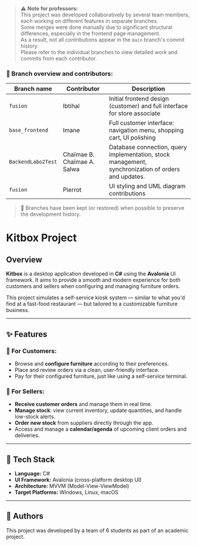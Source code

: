 > ⚠️ **Note for professors:**  
> This project was developed collaboratively by several team members, each working on different features in separate branches.  
> Some merges were done manually due to significant structural differences, especially in the frontend page management.  
> As a result, not all contributions appear in the `main` branch's commit history.  
> Please refer to the individual branches to view detailed work and commits from each contributor.

### 📂 Branch overview and contributors:

| Branch name         | Contributor   | Description                                                                 |
|---------------------|---------------|-----------------------------------------------------------------------------|
| `fusion`            | Ibtihal       | Initial frontend design (customer) and full interface for store associate   |
| `base_frontend`     | Imane         | Full customer interface: navigation menu, shopping cart, UI polishing       |
| `BackendLabo2Test`  | Chaïmae B.  Chaïmae A.  Salwa   | Database connection, query implementation, stock management, synchronization of orders and updates.                                           |
| `fusion`            | Pierrot       | UI styling and UML diagram contributions                                    |

                            
> 📝 Branches have been kept (or restored) when possible to preserve the development history.

# Kitbox Project

## Overview

**Kitbox** is a desktop application developed in **C#** using the **Avalonia** UI framework. It aims to provide a smooth and modern experience for both customers and sellers when configuring and managing furniture orders.

This project simulates a self-service kiosk system — similar to what you'd find at a fast-food restaurant — but tailored to a customizable furniture business.

---

## ✨ Features

### 🧍 For Customers:
- Browse and **configure furniture** according to their preferences.
- Place and review orders via a clean, user-friendly interface.
- Pay for their configured furniture, just like using a self-service terminal.

### 🛒 For Sellers:
- **Receive customer orders** and manage them in real time.
- **Manage stock**: view current inventory, update quantities, and handle low-stock alerts.
- **Order new stock** from suppliers directly through the app.
- Access and manage a **calendar/agenda** of upcoming client orders and deliveries.

---

## 🧰 Tech Stack

- **Language:** C#
- **UI Framework:** Avalonia (cross-platform desktop UI)
- **Architecture:** MVVM (Model-View-ViewModel)
- **Target Platforms:** Windows, Linux, macOS

---

## 🤝 Authors

This project was developed by a team of 6 students as part of an academic project.

